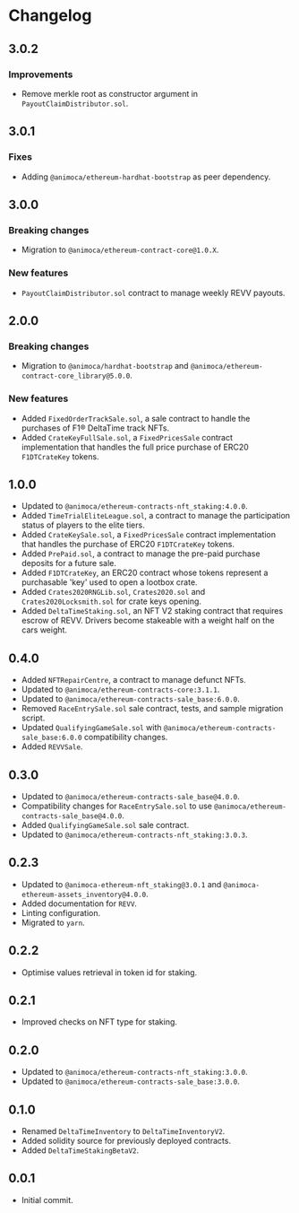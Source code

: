 # Changelog

## 3.0.2

### Improvements
 * Remove merkle root as constructor argument in `PayoutClaimDistributor.sol`.

## 3.0.1

### Fixes
 * Adding `@animoca/ethereum-hardhat-bootstrap` as peer dependency.
## 3.0.0

### Breaking changes
 * Migration to `@animoca/ethereum-contract-core@1.0.X`.

### New features
 * `PayoutClaimDistributor.sol` contract to manage weekly REVV payouts.
 
 ## 2.0.0

### Breaking changes
 * Migration to `@animoca/hardhat-bootstrap` and `@animoca/ethereum-contract-core_library@5.0.0`.

### New features
 * Added `FixedOrderTrackSale.sol`, a sale contract to handle the purchases of F1® DeltaTime track NFTs.
 * Added `CrateKeyFullSale.sol`, a `FixedPricesSale` contract implementation that handles the full price purchase of ERC20 `F1DTCrateKey` tokens.

## 1.0.0
 * Updated to `@animoca/ethereum-contracts-nft_staking:4.0.0`.
 * Added `TimeTrialEliteLeague.sol`, a contract to manage the participation status of players to the elite tiers.
 * Added `CrateKeySale.sol`, a `FixedPricesSale` contract implementation that handles the purchase of ERC20 `F1DTCrateKey` tokens.
 * Added `PrePaid.sol`, a contract to manage the pre-paid purchase deposits for a future sale.
 * Added `F1DTCrateKey`, an ERC20 contract whose tokens represent a purchasable 'key' used to open a lootbox crate.
 * Added `Crates2020RNGLib.sol`, `Crates2020.sol` and `Crates2020Locksmith.sol` for crate keys opening.
 * Added `DeltaTimeStaking.sol`, an NFT V2 staking contract that requires escrow of REVV. Drivers become stakeable with a weight half on the cars weight.

## 0.4.0
 * Added `NFTRepairCentre`, a contract to manage defunct NFTs.
 * Updated to `@animoca/ethereum-contracts-core:3.1.1`.
 * Updated to `@animoca/ethereum-contracts-sale_base:6.0.0`.
 * Removed `RaceEntrySale.sol` sale contract, tests, and sample migration script.
 * Updated `QualifyingGameSale.sol` with `@animoca/ethereum-contracts-sale_base:6.0.0` compatibility changes.
 * Added `REVVSale`.

## 0.3.0
 * Updated to `@animoca/ethereum-contracts-sale_base@4.0.0`.
 * Compatibility changes for `RaceEntrySale.sol` to use `@animoca/ethereum-contracts-sale_base@4.0.0`.
 * Added `QualifyingGameSale.sol` sale contract.
 * Updated to `@animoca/ethereum-contracts-nft_staking:3.0.3`.

## 0.2.3
 * Updated to `@animoca-ethereum-nft_staking@3.0.1` and `@animoca-ethereum-assets_inventory@4.0.0`.
 * Added documentation for `REVV`.
 * Linting configuration.
 * Migrated to `yarn`.

## 0.2.2
 * Optimise values retrieval in token id for staking.

## 0.2.1
 * Improved checks on NFT type for staking.

## 0.2.0
 * Updated to `@animoca/ethereum-contracts-nft_staking:3.0.0`.
 * Updated to `@animoca/ethereum-contracts-sale_base:3.0.0`.

## 0.1.0
 * Renamed `DeltaTimeInventory` to `DeltaTimeInventoryV2`.
 * Added solidity source for previously deployed contracts.
 * Added `DeltaTimeStakingBetaV2`.

## 0.0.1
 * Initial commit.
